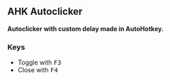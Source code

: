 ## AHK Autoclicker
**Autoclicker with custom delay made in AutoHotkey.**

### Keys
* Toggle with <kbd>F3</kbd>
* Close with <kbd>F4</kbd>
